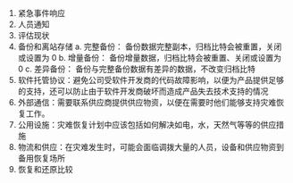 1. 紧急事件响应
2. 人员通知
3. 评估现状
4. 备份和离站存储
    a. 完整备份： 备份数据完整副本，归档比特会被重置，关闭或设置为 0
    b. 增量备份： 备份增量数据，归档比特会被重置、关闭或设置为 0
    c. 差异备份： 备份与完整备份数据有差异的数据，不改变归档比特
5. 软件托管协议：避免公司受软件开发商的代码故障影响，以便为产品提供足够的支持，还可以防止由于软件开发商破坏而造成产品失去技术支持的情况
6. 外部通信：需要联系供应商提供供应物资，以便在需要时他们能够支持灾难恢复工作。
7. 公用设施：灾难恢复计划中应该包括如何解决如电，水，天然气等等的供应措施
8. 物流和供应：在灾难发生时，可能会面临调拨大量的人员，设备和供应物资到备用恢复场所
9. 恢复和还原比较